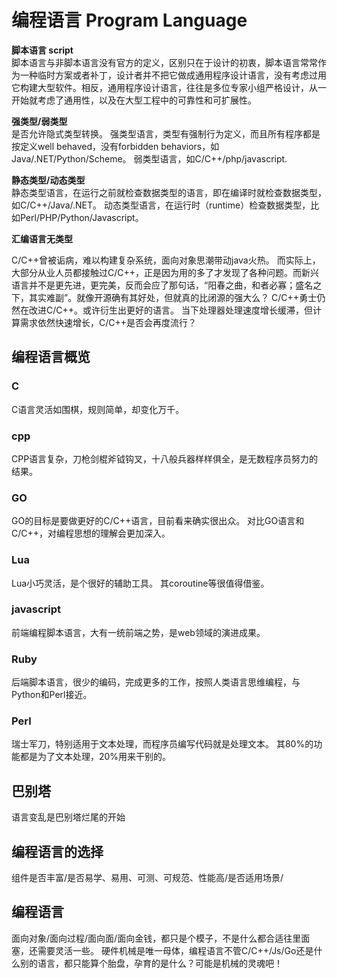 # 编程语言 Program Language

**脚本语言 script**  
脚本语言与非脚本语言没有官方的定义，区别只在于设计的初衷，脚本语言常常作为一种临时方案或者补丁，设计者并不把它做成通用程序设计语言，没有考虑过用它构建大型软件。相反，通用程序设计语言，往往是多位专家小组严格设计，从一开始就考虑了通用性，以及在大型工程中的可靠性和可扩展性。

**强类型/弱类型**  
是否允许隐式类型转换。
强类型语言，类型有强制行为定义，而且所有程序都是按定义well behaved，没有forbidden behaviors，如Java/.NET/Python/Scheme。
弱类型语言，如C/C++/php/javascript.


**静态类型/动态类型**  
静态类型语言，在运行之前就检查数据类型的语言，即在编译时就检查数据类型，如C/C++/Java/.NET。
动态类型语言，在运行时（runtime）检查数据类型，比如Perl/PHP/Python/Javascript。

**汇编语言无类型**


C/C++曾被诟病，难以构建复杂系统，面向对象思潮带动java火热。
而实际上，大部分从业人员都接触过C/C++，正是因为用的多了才发现了各种问题。而新兴语言并不是更先进，更完美，反而会应了那句话，“阳春之曲，和者必寡；盛名之下，其实难副”。就像开源确有其好处，但就真的比闭源的强大么？
C/C++勇士仍然在改进C/C++。或许衍生出更好的语言。
当下处理器处理速度增长缓滞，但计算需求依然快速增长，C/C++是否会再度流行？
## 编程语言概览
### C
C语言灵活如围棋，规则简单，却变化万千。

### cpp
CPP语言复杂，刀枪剑棍斧钺钩叉，十八般兵器样样俱全，是无数程序员努力的结果。

### GO
GO的目标是要做更好的C/C++语言，目前看来确实很出众。
对比GO语言和C/C++，对编程思想的理解会更加深入。

### Lua
Lua小巧灵活，是个很好的辅助工具。
其coroutine等很值得借鉴。

### javascript
前端编程脚本语言，大有一统前端之势，是web领域的演进成果。

### Ruby
后端脚本语言，很少的编码，完成更多的工作，按照人类语言思维编程，与Python和Perl接近。

### Perl
瑞士军刀，特别适用于文本处理，而程序员编写代码就是处理文本。
其80%的功能都是为了文本处理，20%用来干别的。

## 巴别塔
语言变乱是巴别塔烂尾的开始

## 编程语言的选择
组件是否丰富/是否易学、易用、可测、可规范、性能高/是否适用场景/


## 编程语言
面向对象/面向过程/面向面/面向金钱，都只是个模子，不是什么都合适往里面塞，还需要灵活一些。
硬件机械是唯一母体，编程语言不管C/C++/Js/Go还是什么别的语言，都只能算个胎盘，孕育的是什么？可能是机械的灵魂吧！